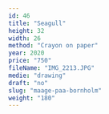```yaml
---
id: 46
title: "Seagull"
height: 32
width: 26
method: "Crayon on paper"
year: 2020
price: "750"
fileName: "IMG_2213.JPG"
medie: "drawing"
draft: "no"
slug: "maage-paa-bornholm"
weight: "180"
---
```

